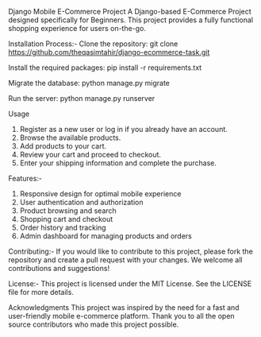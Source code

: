 Django Mobile E-Commerce Project
A Django-based E-Commerce Project designed specifically for Beginners. This project provides a fully functional shopping experience for users on-the-go.

Installation Process:-
Clone the repository:
git clone https://github.com/theqasimtahir/django-ecommerce-task.git

Install the required packages:
pip install -r requirements.txt

Migrate the database:
python manage.py migrate

Run the server:
python manage.py runserver

Usage
1. Register as a new user or log in if you already have an account.
2. Browse the available products.
3. Add products to your cart.
4. Review your cart and proceed to checkout.
5. Enter your shipping information and complete the purchase.

Features:-
1. Responsive design for optimal mobile experience
2. User authentication and authorization
3. Product browsing and search
4. Shopping cart and checkout
5. Order history and tracking
6. Admin dashboard for managing products and orders

Contributing:-
If you would like to contribute to this project, please fork the repository and create a pull request with your changes. We welcome all contributions and suggestions!

License:-
This project is licensed under the MIT License. See the LICENSE file for more details.

Acknowledgments
This project was inspired by the need for a fast and user-friendly mobile e-commerce platform. Thank you to all the open source contributors who made this project possible.
